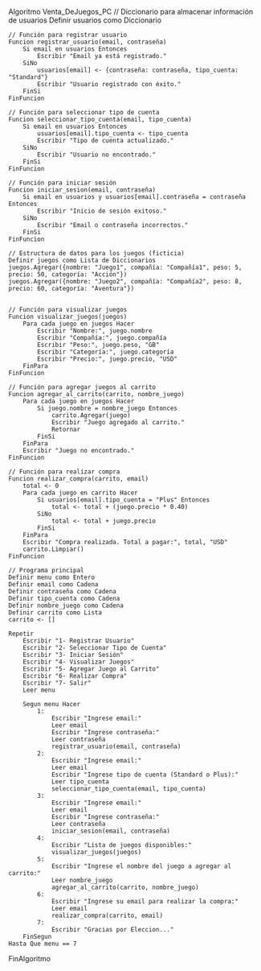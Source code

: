 Algoritmo Venta_DeJuegos_PC
    // Diccionario para almacenar información de usuarios
    Definir usuarios como Diccionario

    // Función para registrar usuario
    Funcion registrar_usuario(email, contraseña)
        Si email en usuarios Entonces
            Escribir "Email ya está registrado."
        SiNo
            usuarios[email] <- {contraseña: contraseña, tipo_cuenta: "Standard"}
            Escribir "Usuario registrado con éxito."
        FinSi
    FinFuncion

    // Función para seleccionar tipo de cuenta
    Funcion seleccionar_tipo_cuenta(email, tipo_cuenta)
        Si email en usuarios Entonces
            usuarios[email].tipo_cuenta <- tipo_cuenta
            Escribir "Tipo de cuenta actualizado."
        SiNo
            Escribir "Usuario no encontrado."
        FinSi
    FinFuncion

    // Función para iniciar sesión
    Funcion iniciar_sesion(email, contraseña)
        Si email en usuarios y usuarios[email].contraseña = contraseña Entonces
            Escribir "Inicio de sesión exitoso."
        SiNo
            Escribir "Email o contraseña incorrectos."
        FinSi
    FinFuncion

    // Estructura de datos para los juegos (ficticia)
    Definir juegos como Lista de Diccionarios
    juegos.Agregar({nombre: "Juego1", compañía: "Compañía1", peso: 5, precio: 50, categoría: "Acción"})
    juegos.Agregar({nombre: "Juego2", compañía: "Compañía2", peso: 8, precio: 60, categoría: "Aventura"})
    

    // Función para visualizar juegos
    Funcion visualizar_juegos(juegos)
        Para cada juego en juegos Hacer
            Escribir "Nombre:", juego.nombre
            Escribir "Compañía:", juego.compañía
            Escribir "Peso:", juego.peso, "GB"
            Escribir "Categoría:", juego.categoría
            Escribir "Precio:", juego.precio, "USD"
        FinPara
    FinFuncion

    // Función para agregar juegos al carrito
    Funcion agregar_al_carrito(carrito, nombre_juego)
        Para cada juego en juegos Hacer
            Si juego.nombre = nombre_juego Entonces
                carrito.Agregar(juego)
                Escribir "Juego agregado al carrito."
                Retornar
            FinSi
        FinPara
        Escribir "Juego no encontrado."
    FinFuncion

    // Función para realizar compra
    Funcion realizar_compra(carrito, email)
        total <- 0
        Para cada juego en carrito Hacer
            Si usuarios[email].tipo_cuenta = "Plus" Entonces
                total <- total + (juego.precio * 0.40)
            SiNo
                total <- total + juego.precio
            FinSi
        FinPara
        Escribir "Compra realizada. Total a pagar:", total, "USD"
        carrito.Limpiar()
    FinFuncion

    // Programa principal
    Definir menu como Entero
    Definir email como Cadena
    Definir contraseña como Cadena
    Definir tipo_cuenta como Cadena
    Definir nombre_juego como Cadena
    Definir carrito como Lista
    carrito <- []

    Repetir
        Escribir "1- Registrar Usuario"
        Escribir "2- Seleccionar Tipo de Cuenta"
        Escribir "3- Iniciar Sesión"
        Escribir "4- Visualizar Juegos"
        Escribir "5- Agregar Juego al Carrito"
        Escribir "6- Realizar Compra"
        Escribir "7- Salir"
        Leer menu

        Segun menu Hacer
            1:
                Escribir "Ingrese email:"
                Leer email
                Escribir "Ingrese contraseña:"
                Leer contraseña
                registrar_usuario(email, contraseña)
            2:
                Escribir "Ingrese email:"
                Leer email
                Escribir "Ingrese tipo de cuenta (Standard o Plus):"
                Leer tipo_cuenta
                seleccionar_tipo_cuenta(email, tipo_cuenta)
            3:
                Escribir "Ingrese email:"
                Leer email
                Escribir "Ingrese contraseña:"
                Leer contraseña
                iniciar_sesion(email, contraseña)
            4:
                Escribir "Lista de juegos disponibles:"
                visualizar_juegos(juegos)
            5:
                Escribir "Ingrese el nombre del juego a agregar al carrito:"
                Leer nombre_juego
                agregar_al_carrito(carrito, nombre_juego)
            6:
                Escribir "Ingrese su email para realizar la compra:"
                Leer email
                realizar_compra(carrito, email)
            7:
                Escribir "Gracias por Eleccion..."
        FinSegun
    Hasta Que menu == 7
FinAlgoritmo
